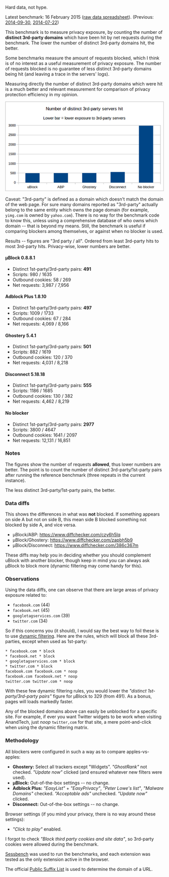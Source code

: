 Hard data, not hype.

Latest benchmark: 16 February 2015 ([raw data spreadsheet](https://github.com/gorhill/uBlock/blob/master/doc/benchmarks/privex-201502-16.ods)). (Previous: [2014-09-30](https://github.com/gorhill/uBlock/blob/master/doc/benchmarks/privex-201409-30.ods), [2014-07-22](https://github.com/gorhill/uBlock/blob/master/doc/benchmarks/privex-201407-22.ods))

This benchmark is to measure privacy exposure, by counting the number of **distinct 3rd-party domains** which
have been hit by net requests during the benchmark. The lower the number of distinct 3rd-party domains hit, the better.

Some benchmarks measure the amount of requests blocked, which I think is of no interest as a useful
measurement of privacy exposure. The number of requests blocked is no guarantee of less distinct 3rd-party domains being hit (and leaving a trace in the servers' logs).

Measuring directly the number of distinct 3rd-party domains which were hit is a much better and relevant measurement for comparison of privacy protection efficiency in my opinion.

![Privacy benchmark graph](https://raw.githubusercontent.com/gorhill/uBlock/master/doc/benchmarks/privex-201502-16.png)

Caveat: "3rd-party" is defined as a domain which doesn't match the domain of the web page. For sure many 
domains reported as "3rd-party" actually belong to the same entity which owns the page domain (for example, `yimg.com` is owned by `yahoo.com`). There is no way for the benchmark code to know this, unless using a comprehensive database of who owns which domain -- that is beyond my means. Still, the benchmark is useful if comparing blockers among themselves, or against when no blocker is used.

Results -- figures are "3rd party / all". Ordered from least 3rd-party hits to most 3rd-party hits. Privacy-wise, lower numbers are better.

#### µBlock 0.8.8.1

- Distinct 1st-party/3rd-party pairs: **491**
- Scripts: 980 / 1635
- Outbound cookies: 58 / 269
- Net requests: 3,987 / 7,956

#### Adblock Plus 1.8.10

- Distinct 1st-party/3rd-party pairs: **497**
- Scripts: 1009 / 1733
- Outbound cookies: 67 / 284
- Net requests: 4,069 / 8,166

#### Ghostery 5.4.1

- Distinct 1st-party/3rd-party pairs: **501**
- Scripts: 882 / 1619
- Outbound cookies: 120 / 370
- Net requests: 4,031 / 8,218

#### Disconnect 5.18.18

- Distinct 1st-party/3rd-party pairs: **555**
- Scripts: 1186 / 1685
- Outbound cookies: 130 / 382
- Net requests: 4,462 / 8,219

#### No blocker

- Distinct 1st-party/3rd-party pairs: **2977**
- Scripts: 3800 / 4647
- Outbound cookies: 1641 / 2097
- Net requests: 12,131 / 16,851

### Notes

The figures show the number of requests **allowed**, thus lower numbers are better. 
The point is to count the number of distinct 3rd-party/1st-party pairs after running 
the reference benchmark (three repeats in the current instance).

The less distinct 3rd-party/1st-party pairs, the better.

### Data diffs

This shows the differences in what was **not** blocked. If something appears on side A but not on side B, this mean side B blocked something not blocked by side A, and vice versa.

- µBlock/ABP: https://www.diffchecker.com/czy6h5lq
- µBlock/Ghostery: https://www.diffchecker.com/zapbh5b9
- µBlock/Disconnect: https://www.diffchecker.com/386c367m

These diffs may help you in deciding whether you should complement uBlock with another blocker, though keep in mind you can always ask µBlock to block more (dynamic filtering may come handy for this).

### Observations

Using the data diffs, one can observe that there are large areas of privacy exposure related to:

- `facebook.com` (44)
- `facebook.net` (45)
- `googletagservices.com` (39)
- `twitter.com` (34)

So if this concerns you (it should), I would say the best way to foil these is to use [dynamic filtering](https://github.com/gorhill/uBlock/wiki/Dynamic-filtering). Here are the rules, which will block all these 3rd-parties, except when used as 1st-party:

    * facebook.com * block
    * facebook.net * block
    * googletagservices.com * block
    * twitter.com * block
    facebook.com facebook.com * noop
    facebook.com facebook.net * noop
    twitter.com twitter.com * noop

With these few dynamic filtering rules, you would lower the _"distinct 1st-party/3rd-party pairs"_ figure for µBlock to 329 (from 491). As a bonus, pages will loads markedly faster.

Any of the blocked domains above can easily be unblocked for a specific site. For example, if ever you want Twitter widgets to be work when visiting AnandTech, just _noop_ `twitter,com` for that site, a mere point-and-click when using the dynamic filtering matrix.

### Methodology

All blockers were configured in such a way as to compare apples-vs-apples:

- **Ghostery:** Select all trackers except "Widgets". _"GhostRank"_ not checked. _"Update now"_ clicked (and ensured whatever new filters were used).
- **µBlock:** Out-of-the-box settings -- no change.
- **Adblock Plus:** _"EasyList"_ + _"EasyPrivacy"_, _"Peter Lowe's list"_, _"Malware Domains"_ checked. _"Acceptable ads"_ unchecked. _"Update now"_ clicked.
- **Disconnect:** Out-of-the-box settings -- no change.

Browser settings (if you mind your privacy, there is no way around these settings):
- _"Click to play"_ enabled.

I forgot to check _"Block third party cookies and site data"_, so 3rd-party cookies were allowed during the benchmark.

[Sessbench](https://github.com/gorhill/sessbench) was used to run the benchmarks, 
and each extension was tested as the only extension active in the browser.

The official [Public Suffix List](https://publicsuffix.org/list/) is used to determine the domain of a URL.